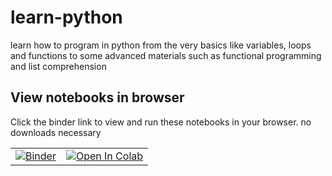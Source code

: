 # learn-python

learn how to program in python from the very basics like variables, loops and functions to some advanced materials such as functional programming and list comprehension

## View notebooks in browser

Click the binder link to view and run these notebooks in your browser. no downloads necessary

|        |        |
| :----: | :----: |
| [![Binder](https://mybinder.org/badge_logo.svg)](https://mybinder.org/v2/gh/aviadr1/learn-python/master)      |   [![Open In Colab](https://colab.research.google.com/assets/colab-badge.svg)](https://colab.research.google.com/github/aviadr1/learn-python/)    |
